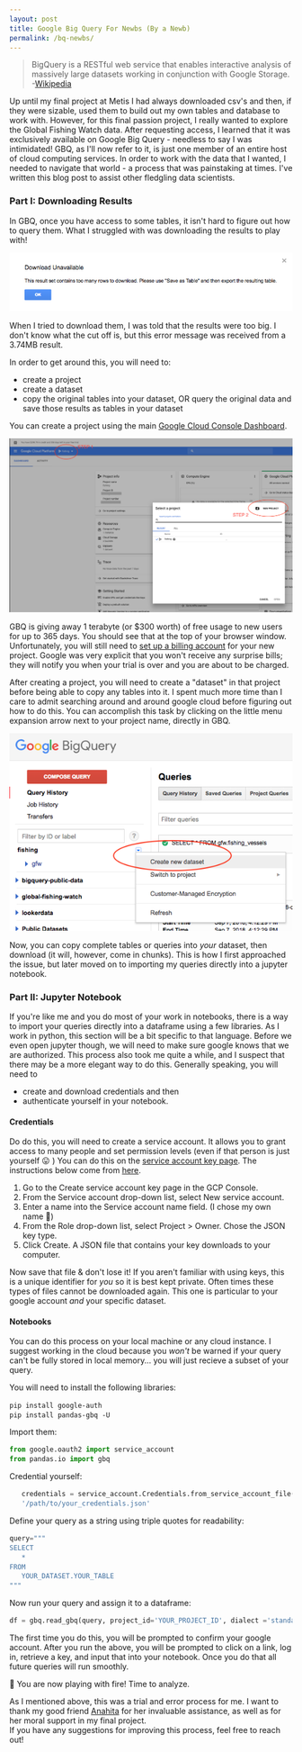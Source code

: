 ```yaml
---
layout: post
title: Google Big Query For Newbs (By a Newb)
permalink: /bq-newbs/
---
```


> BigQuery is a RESTful web service that enables interactive analysis of massively large datasets working in conjunction with Google Storage.  
-[Wikipedia](https://en.wikipedia.org/wiki/BigQuery)

Up until my final project at Metis I had always downloaded csv's and then, if they were sizable, used them to build out my own tables and database to work with. However, for this final passion project, I really wanted to explore the Global Fishing Watch data. After requesting access, I learned that it was exclusively available on Google Big Query - needless to say I was intimidated! GBQ, as I'll now refer to it, is just one member of an entire host of cloud computing services. In order to work with the data that I wanted, I needed to navigate that world - a process that was painstaking at times. I've written this blog post to assist other fledgling data scientists.

### Part I: Downloading Results 
In GBQ, once you have access to some tables, it isn't hard to figure out how to query them. What I struggled with was downloading the results to play with!

![too big](/images/gbq/too-big.png)

When I tried to download them, I was told that the results were too big. I don't know what the cut off is, but this error message was received from a 3.74MB result.

In order to get around this, you will need to:

* create a project
* create a dataset
* copy the original tables into your dataset, OR query the original data and save those results as tables in your dataset

You can create a project using the main [Google Cloud Console Dashboard](https://console.cloud.google.com/home/dashboard).

![new project](/images/gbq/new-project.png)


GBQ is giving away 1 terabyte (or $300 worth) of free usage to new users for up to 365 days. You should see that at the top of your browser window. Unfortunately, you will still need to [set up a billing account](https://cloud.google.com/billing/docs/how-to/modify-project) for your new project. Google was very explicit that you won't receive any surprise bills; they will notify you when your trial is over and you are about to be charged.

After creating a project, you will need to create a "dataset" in that project before being able to copy any tables into it. I spent much more time than I care to admit searching around and around google cloud before figuring out how to do this. You can accomplish this task by clicking on the little menu expansion arrow next to your project name, directly in GBQ.

![new dataset](/images/gbq/new-dataset.png)

Now, you can copy complete tables or queries into _your_ dataset, then download (it will, however, come in chunks). This is how I first approached the issue, but later moved on to importing my queries directly into a jupyter notebook. 

### Part II: Jupyter Notebook
If you're like me and you do most of your work in notebooks, there is a way to import your queries directly into a dataframe using a few libraries. As I work in python, this section will be a bit specific to that language.
Before we even open jupyter though, we will need to make sure google knows that we are authorized. This process also took me quite a while, and I suspect that there may be a more elegant way to do this. Generally speaking, you will need to 
* create and download credentials and then 
* authenticate yourself in your notebook.
  
#### Credentials
Do do this, you will need to create a service account. It allows you to grant access to many people and set permission levels (even if that person is just yourself :stuck_out_tongue: ) You can do this on the [service account key page](https://console.cloud.google.com/apis/credentials/serviceaccountkey). The instructions below come from [here](https://cloud.google.com/docs/authentication/production).

1. Go to the Create service account key page in the GCP Console.
2. From the Service account drop-down list, select New service account.
3. Enter a name into the Service account name field. (I chose my own name :information_desk_person:)
4. From the Role drop-down list, select Project > Owner. Chose the JSON key type.
5. Click Create. A JSON file that contains your key downloads to your computer.

Now save that file & don't lose it! If you aren't familiar with using keys, this is a unique identifier for _you_ so it is best kept private. Often times these types of files cannot be downloaded again. This one is particular to your google account _and_ your specific dataset.

#### Notebooks
You can do this process on your local machine or any cloud instance. I suggest working in the cloud because you _won't_ be warned if your query can't be fully stored in local memory... you will just recieve a subset of your query.

You will need to install the following libraries: 

```pip install google-auth```    
```pip install pandas-gbq -U```   

Import them:  
```python
from google.oauth2 import service_account    
from pandas.io import gbq
```

Credential yourself:  
```python
   credentials = service_account.Credentials.from_service_account_file(
   '/path/to/your_credentials.json'
```

Define your query as a string using triple quotes for readability:  
```python
query="""
SELECT 
   *
FROM 
   YOUR_DATASET.YOUR_TABLE
"""
```
Now run your query and assign it to a dataframe:  
```python
df = gbq.read_gbq(query, project_id='YOUR_PROJECT_ID', dialect ='standard')
```

The first time you do this, you will be prompted to confirm your google account. After you run the above, you will be prompted to click on a link, log in, retrieve a key, and input that into your notebook. Once you do that all future queries will run smoothly.   


:tada: You are now playing with fire! Time to analyze. 

As I mentioned above, this was a trial and error process for me. I want to thank my good friend [Anahita](http://www.twitter.com/anahitabahri) for her invaluable assistance, as well as for her moral support in my final project.  
If you have any suggestions for improving this process, feel free to reach out!

